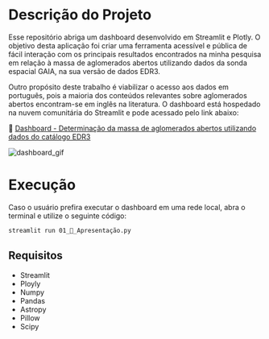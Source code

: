 # Descrição do Projeto

Esse repositório abriga um dashboard desenvolvido em Streamlit e Plotly. O objetivo desta aplicação foi criar uma ferramenta acessível e pública de fácil interação com os principais resultados encontrados na minha pesquisa em relação à massa de aglomerados abertos utilizando dados da sonda espacial GAIA, na sua versão de dados EDR3.

Outro propósito deste trabalho é viabilizar o acesso aos dados em português, pois a maioria dos conteúdos relevantes sobre aglomerados abertos encontram-se em inglês na literatura. O dashboard está hospedado na nuvem comunitária do Streamlit e pode acessado pelo link abaixo:

🔗 [Dashboard - Determinação da massa de aglomerados abertos utilizando dados do catálogo EDR3](https://ander-son-almeida-dashboard-aglomerados-a-01--apresentao-m8ok0o.streamlitapp.com/)

![dashboard_gif](https://user-images.githubusercontent.com/70342250/192885272-deaca18c-6f77-4fa4-a881-3cae974dd146.gif)

# Execução

Caso o usuário prefira executar o dashboard em uma rede local, abra o terminal e utilize o seguinte código:

```bash
streamlit run 01_🔵_Apresentação.py
```

## Requisitos

- Streamlit
- Ployly
- Numpy
- Pandas
- Astropy
- Pillow
- Scipy
